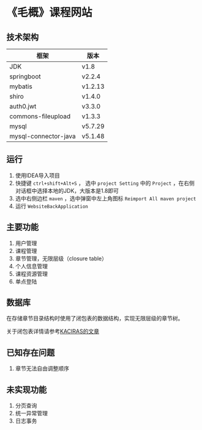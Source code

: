 # 《毛概》课程网站
## 技术架构
| 框架                 | 版本    |
| -------------------- | ------- |
| JDK                  | v1.8    |
| springboot           | v2.2.4  |
| mybatis              | v1.2.13 |
| shiro                | v1.4.0  |
| auth0.jwt            | v3.3.0  |
| commons-fileupload   | v1.3.3  |
| mysql                | v5.7.29 |
| mysql-connector-java | v5.1.48 |

## 运行

1. 使用IDEA导入项目
2. 快捷键 `ctrl+shift+Alt+S` ， 选中 `project Setting` 中的  `Project` ，在右侧对话框中选择本地的JDK，大版本是1.8即可
3. 选中右侧边栏 `maven` ，选中弹窗中左上角图标 `Reimport All maven project`
4. 运行 `WebsiteBackApplication`

## 主要功能

1. 用户管理
2. 课程管理
3. 章节管理，无限层级（closure table）
4. 个人信息管理
5. 课程资源管理
6. 单点登陆

## 数据库

在存储章节目录结构时使用了闭包表的数据结构，实现无限层级的章节树。

关于闭包表详情请参考[KACIRAS的文章](https://blog.kaciras.com/article/6/store-tree-in-database)

## 已知存在问题

1. 章节无法自由调整顺序
## 未实现功能

1. 分页查询
2. 统一异常管理
3. 日志事务

